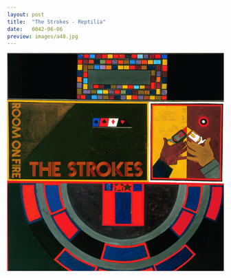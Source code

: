 ```yaml
---
layout: post
title:  "The Strokes - Reptilia"
date:   0042-06-06
preview: images/a48.jpg
---
```


![The Strokes - Room On Fire](/images/a48.jpg)
